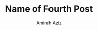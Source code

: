 ---
layout: post
title: Name of Fourth Post
author: Amirah Aziz
description: This is where the description goes.
image: #
categories: #, #
---